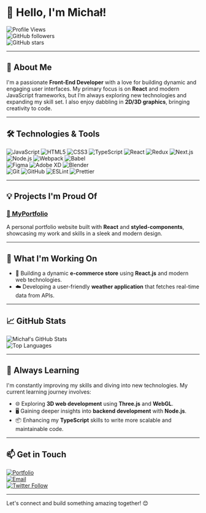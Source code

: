 # 👋 Hello, I'm Michał! 

![Profile Views](https://komarev.com/ghpvc/?username=michalMonsterr&color=blueviolet)  
![GitHub followers](https://img.shields.io/github/followers/michalMonsterr?style=social)  
![GitHub stars](https://img.shields.io/github/stars/michalMonsterr?style=social)  

---

## 🚀 About Me

I'm a passionate **Front-End Developer** with a love for building dynamic and engaging user interfaces. My primary focus is on **React** and modern JavaScript frameworks, but I’m always exploring new technologies and expanding my skill set. I also enjoy dabbling in **2D/3D graphics**, bringing creativity to code.

---

## 🛠️ Technologies & Tools

![JavaScript](https://img.shields.io/badge/JavaScript-F7DF1E?logo=javascript&logoColor=black&style=for-the-badge)
![HTML5](https://img.shields.io/badge/HTML5-E34F26?logo=html5&logoColor=white&style=for-the-badge)
![CSS3](https://img.shields.io/badge/CSS3-1572B6?logo=css3&logoColor=white&style=for-the-badge)
![TypeScript](https://img.shields.io/badge/TypeScript-007ACC?logo=typescript&logoColor=white&style=for-the-badge)
![React](https://img.shields.io/badge/React-61DAFB?logo=react&logoColor=white&style=for-the-badge)
![Redux](https://img.shields.io/badge/Redux-764ABC?logo=redux&logoColor=white&style=for-the-badge)
![Next.js](https://img.shields.io/badge/Next.js-000000?logo=next.js&logoColor=white&style=for-the-badge)  
![Node.js](https://img.shields.io/badge/Node.js-339933?logo=node.js&logoColor=white&style=for-the-badge)
![Webpack](https://img.shields.io/badge/Webpack-8DD6F9?logo=webpack&logoColor=white&style=for-the-badge)
![Babel](https://img.shields.io/badge/Babel-F9DC3E?logo=babel&logoColor=black&style=for-the-badge)  
![Figma](https://img.shields.io/badge/Figma-F24E1E?logo=figma&logoColor=white&style=for-the-badge)
![Adobe XD](https://img.shields.io/badge/Adobe%20XD-FF61F6?logo=adobexd&logoColor=white&style=for-the-badge)
![Blender](https://img.shields.io/badge/Blender-F5792A?logo=blender&logoColor=white&style=for-the-badge)  
![Git](https://img.shields.io/badge/Git-F05032?logo=git&logoColor=white&style=for-the-badge)
![GitHub](https://img.shields.io/badge/GitHub-181717?logo=github&logoColor=white&style=for-the-badge)
![ESLint](https://img.shields.io/badge/ESLint-4B32C3?logo=eslint&logoColor=white&style=for-the-badge)
![Prettier](https://img.shields.io/badge/Prettier-F7B93E?logo=prettier&logoColor=black&style=for-the-badge)

---

## 💡 Projects I'm Proud Of

### [🏡 MyPortfolio](https://mitchumitchu.ct8.pl/)
A personal portfolio website built with **React** and **styled-components**, showcasing my work and skills in a sleek and modern design.

---

## 🔧 What I'm Working On

- 🛒 Building a dynamic **e-commerce store** using **React.js** and modern web technologies.
- ☁️ Developing a user-friendly **weather application** that fetches real-time data from APIs.

---

## 📈 GitHub Stats

![Michał's GitHub Stats](https://github-readme-stats.vercel.app/api?username=michalMonsterr&show_icons=true&theme=radical)  
![Top Languages](https://github-readme-stats.vercel.app/api/top-langs/?username=michalMonsterr&layout=compact&theme=radical)

---

## 🌱 Always Learning

I'm constantly improving my skills and diving into new technologies. My current learning journey involves:

- 🌐 Exploring **3D web development** using **Three.js** and **WebGL**.
- 🖥️ Gaining deeper insights into **backend development** with **Node.js**.
- 📦 Enhancing my **TypeScript** skills to write more scalable and maintainable code.

---

## 📫 Get in Touch

[![Portfolio](https://img.shields.io/badge/Portfolio-000000?style=for-the-badge&logo=react)](https://mitchumitchu.ct8.pl)  
[![Email](https://img.shields.io/badge/Email-D14836?style=for-the-badge&logo=gmail&logoColor=white)](mailto:michal.tomasik04@gmail.com)  
[![Twitter Follow](https://img.shields.io/twitter/follow/PierwszyAleNie1?style=for-the-badge&logo=twitter)](https://x.com/PierwszyAleNie1)

---

Let's connect and build something amazing together! 😊
